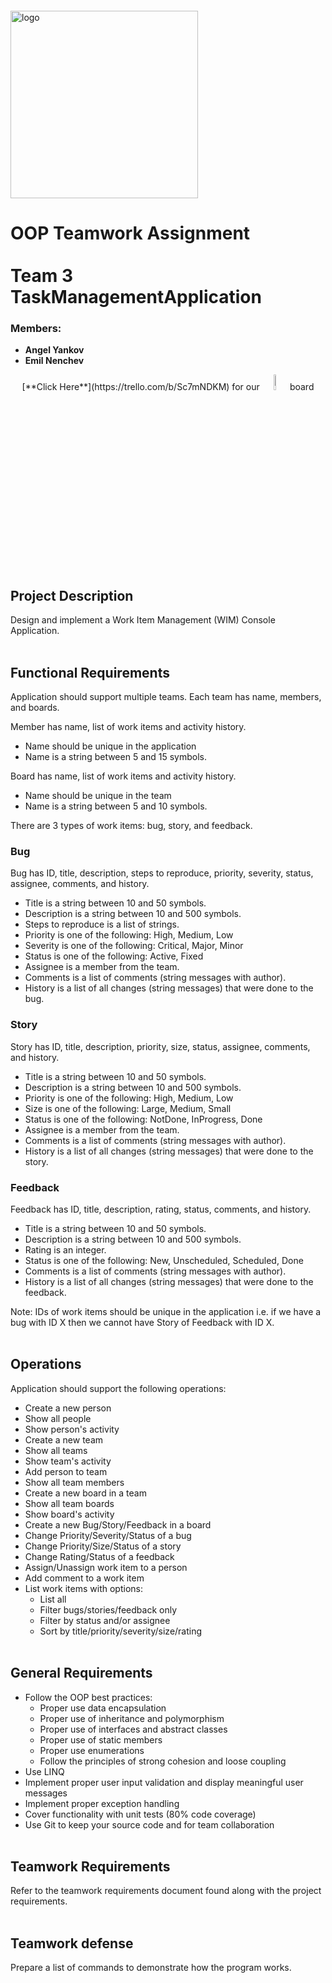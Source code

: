 <img src="https://webassets.telerikacademy.com/images/default-source/logos/telerik-academy.svg)" alt="logo" width="300px" style="margin-top: 20px;"/>

# OOP Teamwork Assignment <br><br> Team 3 TaskManagementApplication

### Members:

- **Angel Yankov**
- **Emil Nenchev**

<p align="center">
[**Click Here**](https://trello.com/b/Sc7mNDKM) for our <img src="https://productivetihube.files.wordpress.com/2019/12/trello-logo-1.png" width="8%"/> board

## Project Description
Design and implement a Work Item Management (WIM) Console Application.
<br><br>

## Functional Requirements
Application should support multiple teams. Each team has name, members, and boards.

Member has name, list of work items and activity history.

- Name should be unique in the application
- Name is a string between 5 and 15 symbols.

Board has name, list of work items and activity history.

- Name should be unique in the team
- Name is a string between 5 and 10 symbols.

There are 3 types of work items: bug, story, and feedback.

### Bug
Bug has ID, title, description, steps to reproduce, priority, severity, status, assignee, comments, and
history.

- Title is a string between 10 and 50 symbols.
- Description is a string between 10 and 500 symbols.
- Steps to reproduce is a list of strings.
- Priority is one of the following: High, Medium, Low
- Severity is one of the following: Critical, Major, Minor
- Status is one of the following: Active, Fixed
- Assignee is a member from the team.
- Comments is a list of comments (string messages with author).
- History is a list of all changes (string messages) that were done to the bug.

### Story
Story has ID, title, description, priority, size, status, assignee, comments, and history.

- Title is a string between 10 and 50 symbols.
- Description is a string between 10 and 500 symbols.
- Priority is one of the following: High, Medium, Low
- Size is one of the following: Large, Medium, Small
- Status is one of the following: NotDone, InProgress, Done
- Assignee is a member from the team.
- Comments is a list of comments (string messages with author).
- History is a list of all changes (string messages) that were done to the story.

### Feedback

Feedback has ID, title, description, rating, status, comments, and history.

- Title is a string between 10 and 50 symbols.
- Description is a string between 10 and 500 symbols.
- Rating is an integer.
- Status is one of the following: New, Unscheduled, Scheduled, Done
- Comments is a list of comments (string messages with author).
- History is a list of all changes (string messages) that were done to the feedback.

Note: IDs of work items should be unique in the application i.e. if we have a bug with ID X then
we cannot have Story of Feedback with ID X.
<br><br>

## Operations
Application should support the following operations:

- Create a new person
- Show all people
- Show person's activity
- Create a new team
- Show all teams
- Show team's activity
- Add person to team
- Show all team members
- Create a new board in a team
- Show all team boards
- Show board's activity
- Create a new Bug/Story/Feedback in a board
- Change Priority/Severity/Status of a bug
- Change Priority/Size/Status of a story
- Change Rating/Status of a feedback
- Assign/Unassign work item to a person
- Add comment to a work item
- List work items with options:
    - List all
    - Filter bugs/stories/feedback only
    - Filter by status and/or assignee
    - Sort by title/priority/severity/size/rating
<br><br>

## General Requirements
- Follow the OOP best practices:
    - Proper use data encapsulation
    - Proper use of inheritance and polymorphism
    - Proper use of interfaces and abstract classes
    - Proper use of static members
    - Proper use enumerations
    - Follow the principles of strong cohesion and loose
coupling
- Use LINQ
- Implement proper user input validation and display meaningful user messages
- Implement proper exception handling
- Cover functionality with unit tests (80% code coverage)
- Use Git to keep your source code and for team collaboration
<br><br>

## Teamwork Requirements
Refer to the teamwork requirements document found along with the project requirements.
<br><br>

## Teamwork defense
Prepare a list of commands to demonstrate how the program works.
